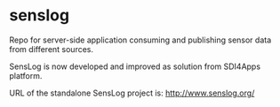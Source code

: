 # senslog
Repo for server-side application consuming and publishing sensor data from different sources.

SensLog is now developed and improved as solution from SDI4Apps platform.

URL of the standalone SensLog project is: http://www.senslog.org/
